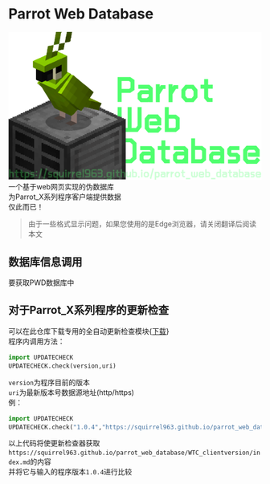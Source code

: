 # Parrot Web Database
![](PWD_ct.svg)  
一个基于web网页实现的伪数据库  
为Parrot_X系列程序客户端提供数据  
仅此而已！
>由于一些格式显示问题，如果您使用的是Edge浏览器，请关闭翻译后阅读本文
## 数据库信息调用
要获取PWD数据库中
## 对于Parrot_X系列程序的更新检查
可以在此仓库下载专用的全自动更新检查模块{[下载](updatechecker)}  
程序内调用方法：
```python
import UPDATECHECK
UPDATECHECK.check(version,uri)
``` 
`version`为程序目前的版本  
`uri`为最新版本号数据源地址(http/https)  
 例：  
```python
import UPDATECHECK
UPDATECHECK.check("1.0.4","https://squirrel963.github.io/parrot_web_database/WTC_clientversion/index.md")
``` 
以上代码将使更新检查器获取`https://squirrel963.github.io/parrot_web_database/WTC_clientversion/index.md`的内容  
并将它与输入的程序版本`1.0.4`进行比较  
